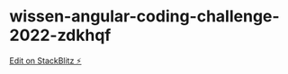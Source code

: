 # wissen-angular-coding-challenge-2022-zdkhqf

[Edit on StackBlitz ⚡️](https://stackblitz.com/edit/wissen-angular-coding-challenge-2022-zdkhqf)